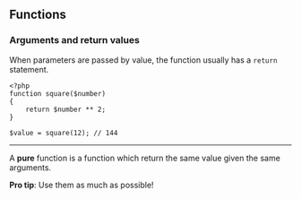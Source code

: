 ## Functions

### Arguments and return values

When parameters are passed by value, the function usually has a `return` statement.

```
<?php
function square($number)
{
    return $number ** 2;
}

$value = square(12); // 144
```

---

A **pure** function is a function which return the same value given the same arguments.

**Pro tip**: Use them as much as possible!
